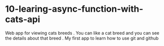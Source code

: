 # 10-learing-async-function-with-cats-api
Web app for viewing cats breeds . You can like a cat breed and you can see the details about that breed . 
My first app to learn how to use git and github
